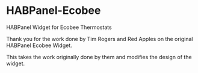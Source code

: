 # HABPanel-Ecobee
HABPanel Widget for Ecobee Thermostats

Thank you for the work done by Tim Rogers and Red Apples on the original HABPanel Ecobee Widget. 

This takes the work originally done by them and modifies the design of the widget. 
